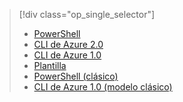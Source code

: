 > [!div class="op_single_selector"]
> * [PowerShell](../articles/virtual-machines/windows/multiple-nics.md)
> * [CLI de Azure 2.0](../articles/virtual-machines/linux/multiple-nics.md)
> * [CLI de Azure 1.0](../articles/virtual-machines/linux/multiple-nics-nodejs.md)
> * [Plantilla](../articles/virtual-network/virtual-network-deploy-multinic-arm-template.md)
> * [PowerShell (clásico)](../articles/virtual-network/virtual-network-deploy-multinic-classic-ps.md)
> * [CLI de Azure 1.0 (modelo clásico)](../articles/virtual-network/virtual-network-deploy-multinic-classic-cli.md)
